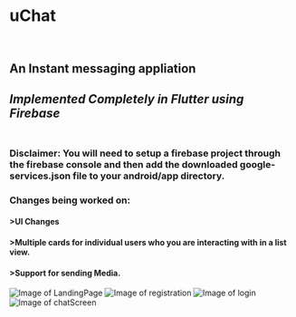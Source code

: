 # **uChat** <br /><br />
## **An Instant messaging appliation**<br />
## *Implemented Completely in Flutter using Firebase*<br /><br />
### Disclaimer: You will need to setup a firebase project through the firebase console and then add the downloaded google-services.json file to your android/app directory.
### Changes being worked on:<br />
#### >UI Changes<br />
#### >Multiple cards for individual users who you are interacting with in a list view.<br />
#### >Support for sending Media.<br />
![Image of LandingPage](https://github.com/AnomDevgun/AppDev/blob/master/uchat/LoginPage.png)
![Image of registration](https://github.com/AnomDevgun/AppDev/blob/master/uchat/registration.png)
![Image of login](https://github.com/AnomDevgun/AppDev/blob/master/uchat/LoginPage.png)
![Image of chatScreen](https://github.com/AnomDevgun/AppDev/blob/master/uchat/chatScreen.png)
